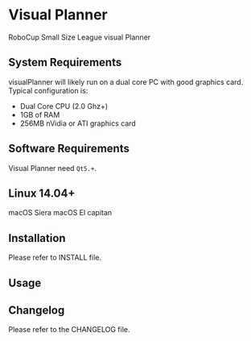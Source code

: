 Visual Planner
=====

RoboCup Small Size League visual Planner


System Requirements
-----------------------

visualPlanner will likely run on a dual core PC with good graphics card. Typical configuration is:

- Dual Core CPU (2.0 Ghz+)
- 1GB of RAM
- 256MB nVidia or ATI graphics card


Software Requirements
---------------------

Visual Planner need `Qt5.+`.

Linux 14.04+
---------------------
macOS Siera
macOS El capitan


Installation
------------

Please refer to INSTALL file.


Usage
-----



Changelog
---------

Please refer to the CHANGELOG file.

